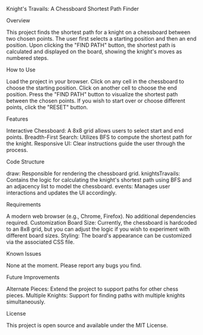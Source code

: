 Knight's Travails: A Chessboard Shortest Path Finder

Overview

This project finds the shortest path for a knight on a chessboard between two chosen points. The user first selects a starting position and then an end position. Upon clicking the "FIND PATH" button, the shortest path is calculated and displayed on the board, showing the knight's moves as numbered steps.

How to Use

Load the project in your browser.
Click on any cell in the chessboard to choose the starting position.
Click on another cell to choose the end position.
Press the "FIND PATH" button to visualize the shortest path between the chosen points.
If you wish to start over or choose different points, click the "RESET" button.

Features

Interactive Chessboard: A 8x8 grid allows users to select start and end points.
Breadth-First Search: Utilizes BFS to compute the shortest path for the knight.
Responsive UI: Clear instructions guide the user through the process.

Code Structure

draw: Responsible for rendering the chessboard grid.
knightsTravails: Contains the logic for calculating the knight's shortest path using BFS and an adjacency list to model the chessboard.
events: Manages user interactions and updates the UI accordingly.

Requirements

A modern web browser (e.g., Chrome, Firefox).
No additional dependencies required.
Customization
Board Size: Currently, the chessboard is hardcoded to an 8x8 grid, but you can adjust the logic if you wish to experiment with different         board sizes.
Styling: The board's appearance can be customized via the associated CSS file.

Known Issues

None at the moment. Please report any bugs you find.

Future Improvements

Alternate Pieces: Extend the project to support paths for other chess pieces.
Multiple Knights: Support for finding paths with multiple knights simultaneously.

License

This project is open source and available under the MIT License.
